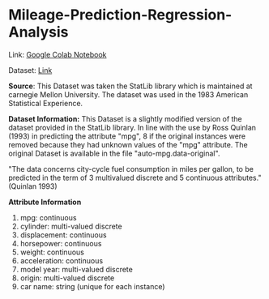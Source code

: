 # Mileage-Prediction-Regression-Analysis

Link: [Google Colab Notebook](https://colab.research.google.com/drive/1EG-Tc7OU4wzGPeT2bWiyqm-SlNfNlCRL?usp=sharing)

Dataset: [Link](https://github.com/dharmeshrohit/Mileage-Prediction-Regression-Analysis/blob/main/MPG.csv)

**Source**:
This Dataset was taken the StatLib library which is maintained at carnegie Mellon University. The dataset was used in the 1983 American Statistical Experience.

**Dataset Information:**
This Dataset is a slightly modified version of the dataset provided in the StatLib library. In line with the use by Ross Quinlan (1993) in predicting the attribute "mpg", 8 if the original instances were removed because they had unknown values of the "mpg" attribute. The original Dataset is available in the file "auto-mpg.data-original".

"The data concerns city-cycle fuel consumption in miles per gallon, to be predicted in the term of 3 multivalued discrete and 5 continuous attributes." (Quinlan 1993)

**Attribute Information**
1. mpg: continuous
2. cylinder: multi-valued discrete
3. displacement: continuous
4. horsepower: continuous
5. weight: continuous
6. acceleration: continuous
7. model year: multi-valued discrete
8. origin: multi-valued discrete
9. car name: string (unique for each instance)
